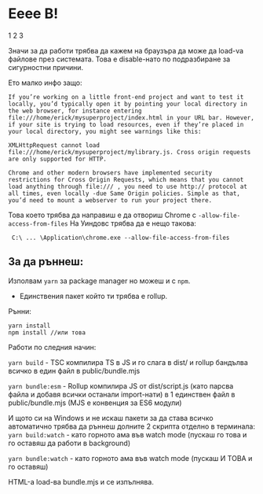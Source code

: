 # Eeee B!

1
2
3

Значи за да работи трябва да кажем на браузъра да може да load-va файлове през системата. Това е disable-нато по подразбиране за сигурностни причини.

Ето малко инфо защо:

```
If you’re working on a little front-end project and want to test it locally, you’d typically open it by pointing your local directory in the web browser, for instance entering file:///home/erick/mysuperproject/index.html in your URL bar. However, if your site is trying to load resources, even if they’re placed in your local directory, you might see warnings like this:

XMLHttpRequest cannot load file:///home/erick/mysuperproject/mylibrary.js. Cross origin requests are only supported for HTTP.

Chrome and other modern browsers have implemented security restrictions for Cross Origin Requests, which means that you cannot load anything through file:/// , you need to use http:// protocol at all times, even locally -due Same Origin policies. Simple as that, you’d need to mount a webserver to run your project there.

```

Това което трябва да направиш е да отвориш Chrome с `-allow-file-access-from-files`
На Уиндовс трябва да е нещо такова:

```
 C:\ ... \Application\chrome.exe --allow-file-access-from-files
```

## За да ръннеш:

Изполвам `yarn` за package manager но можеш и с `npm`.

- Единствения пакет който ти трябва е rollup.

Рънни:

```
yarn install
npm install //или това
```

Работи по следния начин:

`yarn build` - TSC компилира TS в JS и го слага в dist/ и rollup бандълва всичко в един файл в public/bundle.mjs

`yarn bundle:esm` - Rollup компилира JS от dist/script.js (като парсва файла и добавя всички останали import-нати) в 1 единствен файл в public/bundle.mjs (MJS е конвенция за ES6 модули)

И щото си на Windows и не искаш пакети за да става всичко автоматично трябва да ръннеш долните 2 скрипта отделно в терминала:
`yarn build:watch` - като горното ама във watch mode (пускаш го това и го оставяш да работи в background)

`yarn bundle:watch` - като горното ама във watch mode (пускаш И ТОВА и го оставяш)

HTML-а load-ва bundle.mjs и се изпълнява.
